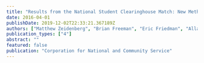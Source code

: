 ```yaml
---
title: "Results from the National Student Clearinghouse Match: New Methods for Assessing AmeriCorps Alumni Outcomes"
date: 2016-04-01
publishDate: 2019-12-02T22:33:21.367189Z
authors: ["Matthew Zeidenberg", "Brian Freeman", "Eric Friedman", "Allan Porowski"]
publication_types: ["4"]
abstract: ""
featured: false
publication: "Corporation for National and Community Service"
---
```


